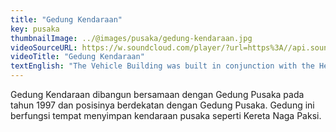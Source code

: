 ```yaml
---
title: "Gedung Kendaraan"
key: pusaka
thumbnailImage: ../@images/pusaka/gedung-kendaraan.jpg
videoSourceURL: https://w.soundcloud.com/player/?url=https%3A//api.soundcloud.com/tracks/1171307713&color=%23ff5500&auto_play=true&hide_related=false&show_comments=true&show_user=true&show_reposts=false&show_teaser=true
videoTitle: "Gedung Kendaraan"
textEnglish: "The Vehicle Building was built in conjunction with the Heritage Building in 1997 and its position is adjacent to the Heritage Building. This building serves as a place to store heirloom vehicles such as the Naga Paksi Train which was made during the time of Prince Aria Suria Kusumah Adinata in 1836-1882."
---
```


Gedung Kendaraan dibangun bersamaan dengan Gedung Pusaka pada tahun 1997 dan posisinya berdekatan dengan Gedung Pusaka. Gedung ini berfungsi tempat menyimpan kendaraan pusaka seperti Kereta Naga Paksi.